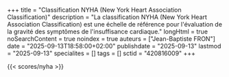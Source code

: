 +++
title = "Classification NYHA (New York Heart Association Classification)"
description = "La classification NYHA (New York Heart Association Classification) est une échelle de référence pour l'évaluation de la gravité des symptômes de l'insuffisance cardiaque."
longHtml = true
noSearchContent = true
noindex = true
auteurs = ["Jean-Baptiste FRON"]
date = "2025-09-13T18:58:00+02:00"
publishdate = "2025-09-13"
lastmod = "2025-09-13"
specialites = []
tags = []
sctid = "420816009"
+++

{{< scores/nyha >}}

